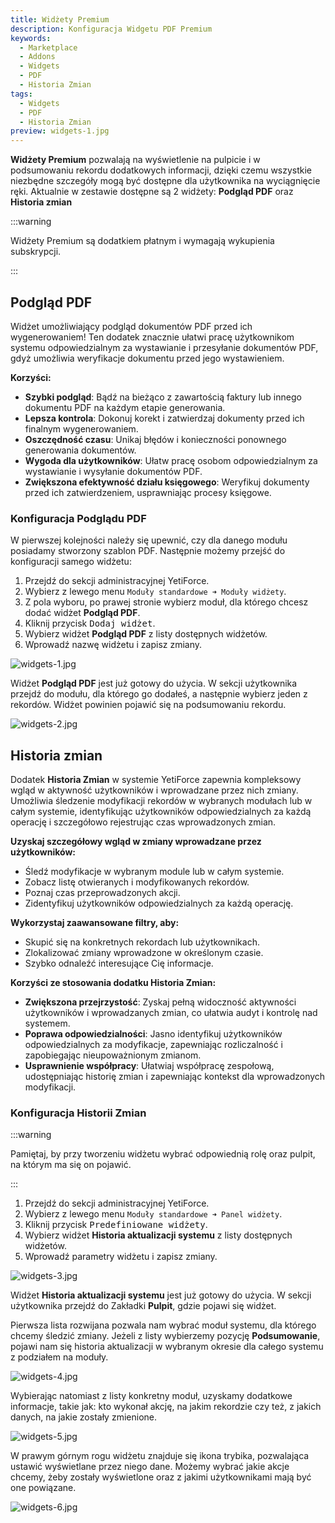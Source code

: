 ```yaml
---
title: Widżety Premium
description: Konfiguracja Widgetu PDF Premium
keywords:
  - Marketplace
  - Addons
  - Widgets
  - PDF
  - Historia Zmian
tags:
  - Widgets
  - PDF
  - Historia Zmian
preview: widgets-1.jpg
---
```


**Widżety Premium** pozwalają na wyświetlenie na pulpicie i w podsumowaniu rekordu dodatkowych informacji, dzięki czemu wszystkie niezbędne szczegóły mogą być dostępne dla użytkownika na wyciągnięcie ręki. Aktualnie w zestawie dostępne są 2 widżety: **Podgląd PDF** oraz **Historia zmian**

:::warning

Widżety Premium są dodatkiem płatnym i wymagają wykupienia subskrypcji.

:::

## Podgląd PDF

Widżet umożliwiający podgląd dokumentów PDF przed ich wygenerowaniem! Ten dodatek znacznie ułatwi pracę użytkownikom systemu odpowiedzialnym za wystawianie i przesyłanie dokumentów PDF, gdyż umożliwia weryfikacje dokumentu przed jego wystawieniem.

**Korzyści:**

- **Szybki podgląd**: Bądź na bieżąco z zawartością faktury lub innego dokumentu PDF na każdym etapie generowania.
- **Lepsza kontrola**: Dokonuj korekt i zatwierdzaj dokumenty przed ich finalnym wygenerowaniem.
- **Oszczędność czasu**: Unikaj błędów i konieczności ponownego generowania dokumentów.
- **Wygoda dla użytkowników**: Ułatw pracę osobom odpowiedzialnym za wystawianie i wysyłanie dokumentów PDF.
- **Zwiększona efektywność działu księgowego**: Weryfikuj dokumenty przed ich zatwierdzeniem, usprawniając procesy księgowe.

### Konfiguracja Podglądu PDF

W pierwszej kolejności należy się upewnić, czy dla danego modułu posiadamy stworzony szablon PDF.
Następnie możemy przejść do konfiguracji samego widżetu:

1. Przejdź do sekcji administracyjnej YetiForce.
2. Wybierz z lewego menu `Moduły standardowe ➜ Moduły widżety`.
3. Z pola wyboru, po prawej stronie wybierz moduł, dla którego chcesz dodać widżet **Podgląd PDF**.
4. Kliknij przycisk <kbd>Dodaj widżet</kbd>.
5. Wybierz widżet **Podgląd PDF** z listy dostępnych widżetów.
6. Wprowadź nazwę widżetu i zapisz zmiany.

![widgets-1.jpg](widgets-1.jpg)

Widżet **Podgląd PDF** jest już gotowy do użycia. W sekcji użytkownika przejdź do modułu, dla którego go dodałeś, a następnie wybierz jeden z rekordów. Widżet powinien pojawić się na podsumowaniu rekordu.

![widgets-2.jpg](widgets-2.jpg)

## Historia zmian

Dodatek **Historia Zmian** w systemie YetiForce zapewnia kompleksowy wgląd w aktywność użytkowników i wprowadzane przez nich zmiany. Umożliwia śledzenie modyfikacji rekordów w wybranych modułach lub w całym systemie, identyfikując użytkowników odpowiedzialnych za każdą operację i szczegółowo rejestrując czas wprowadzonych zmian.

**Uzyskaj szczegółowy wgląd w zmiany wprowadzane przez użytkowników:**

- Śledź modyfikacje w wybranym module lub w całym systemie.
- Zobacz listę otwieranych i modyfikowanych rekordów.
- Poznaj czas przeprowadzonych akcji.
- Zidentyfikuj użytkowników odpowiedzialnych za każdą operację.

**Wykorzystaj zaawansowane filtry, aby:**

- Skupić się na konkretnych rekordach lub użytkownikach.
- Zlokalizować zmiany wprowadzone w określonym czasie.
- Szybko odnaleźć interesujące Cię informacje.

**Korzyści ze stosowania dodatku Historia Zmian:**

- **Zwiększona przejrzystość**: Zyskaj pełną widoczność aktywności użytkowników i wprowadzanych zmian, co ułatwia audyt i kontrolę nad systemem.
- **Poprawa odpowiedzialności**: Jasno identyfikuj użytkowników odpowiedzialnych za modyfikacje, zapewniając rozliczalność i zapobiegając nieupoważnionym zmianom.
- **Usprawnienie współpracy**: Ułatwiaj współpracę zespołową, udostępniając historię zmian i zapewniając kontekst dla wprowadzonych modyfikacji.

### Konfiguracja Historii Zmian

:::warning

Pamiętaj, by przy tworzeniu widżetu wybrać odpowiednią rolę oraz pulpit, na którym ma się on pojawić.

:::

1. Przejdź do sekcji administracyjnej YetiForce.
2. Wybierz z lewego menu `Moduły standardowe ➜ Panel widżety`.
3. Kliknij przycisk <kbd>Predefiniowane widżety</kbd>.
4. Wybierz widżet **Historia aktualizacji systemu** z listy dostępnych widżetów.
5. Wprowadź parametry widżetu i zapisz zmiany.

![widgets-3.jpg](widgets-3.jpg)

Widżet **Historia aktualizacji systemu** jest już gotowy do użycia. W sekcji użytkownika przejdź do Zakładki **Pulpit**, gdzie pojawi się widżet.

Pierwsza lista rozwijana pozwala nam wybrać moduł systemu, dla którego chcemy śledzić zmiany. Jeżeli z listy wybierzemy pozycję **Podsumowanie**, pojawi nam się historia aktualizacji w wybranym okresie dla całego systemu z podziałem na moduły.

![widgets-4.jpg](widgets-4.jpg)

Wybierając natomiast z listy konkretny moduł, uzyskamy dodatkowe informacje, takie jak: kto wykonał akcję, na jakim rekordzie czy też, z jakich danych, na jakie zostały zmienione.

![widgets-5.jpg](widgets-5.jpg)

W prawym górnym rogu widżetu znajduje się ikona trybika, pozwalająca ustawić wyświetlane przez niego dane. Możemy wybrać jakie akcje chcemy, żeby zostały wyświetlone oraz z jakimi użytkownikami mają być one powiązane.

![widgets-6.jpg](widgets-6.jpg)
